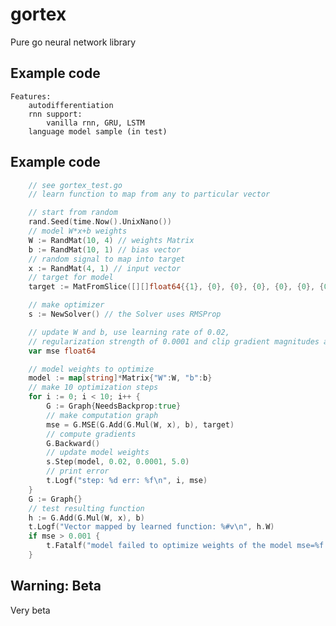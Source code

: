 # gortex

Pure go neural network library

## Example code
    
    Features: 
        autodifferentiation
        rnn support:
            vanilla rnn, GRU, LSTM
        language model sample (in test)
## Example code
```go
    // see gortex_test.go
    // learn function to map from any to particular vector

    // start from random
	rand.Seed(time.Now().UnixNano())
	// model W*x+b weights
	W := RandMat(10, 4) // weights Matrix
	b := RandMat(10, 1) // bias vector
	// random signal to map into target
	x := RandMat(4, 1) // input vector
	// target for model
	target := MatFromSlice([][]float64{{1}, {0}, {0}, {0}, {0}, {0}, {0}, {0}, {0}, {1}});

	// make optimizer
	s := NewSolver() // the Solver uses RMSProp

	// update W and b, use learning rate of 0.02,
	// regularization strength of 0.0001 and clip gradient magnitudes at 5.0
	var mse float64

	// model weights to optimize
	model := map[string]*Matrix{"W":W, "b":b}
	// make 10 optimization steps
	for i := 0; i < 10; i++ {
		G := Graph{NeedsBackprop:true}
		// make computation graph
		mse = G.MSE(G.Add(G.Mul(W, x), b), target)
		// compute gradients
		G.Backward()
		// update model weights
		s.Step(model, 0.02, 0.0001, 5.0)
		// print error
		t.Logf("step: %d err: %f\n", i, mse)
	}
	G := Graph{}
	// test resulting function
	h := G.Add(G.Mul(W, x), b)
	t.Logf("Vector mapped by learned function: %#v\n", h.W)
	if mse > 0.001 {
		t.Fatalf("model failed to optimize weights of the model mse=%f but must be very close to zero", mse)
	}
```
## Warning: Beta

Very beta




